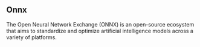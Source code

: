 
## Onnx

The Open Neural Network Exchange (ONNX) is an open-source ecosystem that aims to standardize and optimize artificial intelligence models across a variety of platforms.
